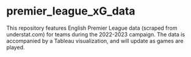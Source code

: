 # premier_league_xG_data

This repository features English Premier League data (scraped from understat.com) for teams during the 2022-2023 campaign. The data is accompanied by a Tableau visualization, and will update as games are played.